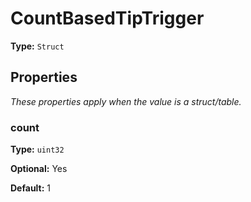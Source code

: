 # CountBasedTipTrigger

**Type:** `Struct`

## Properties

*These properties apply when the value is a struct/table.*

### count

**Type:** `uint32`

**Optional:** Yes

**Default:** 1

